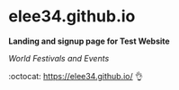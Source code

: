 # elee34.github.io

**Landing and signup page for Test Website** 

*World Festivals and Events*

:octocat: https://elee34.github.io/ :ok_hand:

